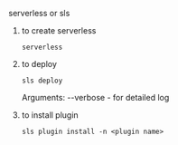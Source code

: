 serverless or sls

1. to create serverless
    ```
    serverless
    ```

2. to deploy 
    ```
    sls deploy
    ```
    Arguments:
        --verbose - for detailed log

3. to install plugin
    ```
    sls plugin install -n <plugin name>